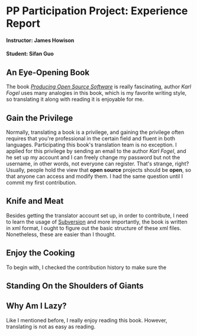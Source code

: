 # PP Participation Project: Experience Report
#### Instructor: James Howison
#### Student: Sifan Guo

## An Eye-Opening Book
The book [_Producing Open Source Software_](https://producingoss.com/) is really fascinating, author _Karl Fogel_ uses many analogies in this book, which is my favorite writing style, so translating it along with reading it is enjoyable for me.

## Gain the Privilege
Normally, translating a book is a privilege, and gaining the privilege often requires that you're professional in the certain field and fluent in both languages. Participating this book's translation team is no exception. I applied for this privilege by sending an email to the author _Karl Fogel_, and he set up my account and I can freely change my password but not the username, in other words, not everyone can register. That's strange, right? Usually, people hold the view that **open source** projects should be **open**, so that anyone can access and modify them. I had the same question until I commit my first contribution.

## Knife and Meat
Besides getting the translator account set up, in order to contribute, I need to learn the usage of [Subversion](http://subversion.apache.org) and more importantly, the book is written in xml format, I ought to figure out the basic structure of these xml files. Nonetheless, these are easier than I thought.

## Enjoy the Cooking
To begin with, I checked the contribution history to make sure the

## Standing On the Shoulders of Giants

## Why Am I Lazy?
Like I mentioned before, I really enjoy reading this book. However, translating is not as easy as reading.
